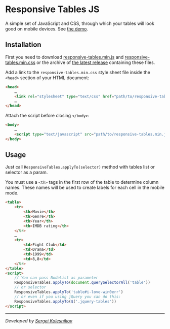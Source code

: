 # Responsive Tables JS
A simple set of JavaScript and CSS, through which your tables will look good on mobile devices. See [the demo](https://win0err.github.io/responsive-tables/). 

## Installation
First you need to download [responsive-tables.min.js](https://raw.githubusercontent.com/win0err/responsive-tables/master/dist/responsive-tables.min.js) and [responsive-tables.min.css](https://raw.githubusercontent.com/win0err/responsive-tables/master/dist/responsive-tables.min.css) or the archive of [the latest release](https://github.com/win0err/responsive-tables/releases/latest) containing these files.

Add a link to the `responsive-tables.min.css` style sheet file inside the `<head>` section of your HTML document:
```html
<head>
	…
	<link rel="stylesheet" type="text/css" href="path/to/responsive-tables.min.css" />
	…
</head>
```

Attach the script before closing `</body>`:
```html
<body>
	…
	<script type="text/javascript" src="path/to/responsive-tables.min.js"></script>
</body>
```

## Usage
Just call `ResponsiveTables.applyTo(selector)` method with tables list or selector as a param. 

You must use a `<th>` tags in the first row of the table to determine column names. These names will be used to create labels for each cell in the mobile mode.
```html
<table>
	<tr>
		<th>Movie</th>
		<th>Genre</th>
		<th>Year</th>
		<th>IMDB rating</th>
	</tr>
	…
	<tr>
		<td>Fight Club</td>
		<td>Drama</td>
		<td>1999</td>
		<td>8,8</td>
	</tr>
</table>
<script>
	// You can pass NodeList as parameter 
	ResponsiveTables.applyTo(document.querySelectorAll('table'))
	// or selector
	ResponsiveTables.applyTo('table#i-love-win0err')
	// or even if you using jQuery you can do this:
	ResponsiveTables.applyTo($('.jquery-tables'))
</script>
```

---
_Developed by [Sergei Kolesnikov](https://github.com/win0err)_
